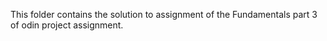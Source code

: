This folder contains the solution to assignment of the Fundamentals part 3 of odin project assignment. 
